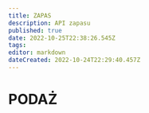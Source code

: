 ```yaml
---
title: ZAPAS
description: API zapasu
published: true
date: 2022-10-25T22:38:26.545Z
tags: 
editor: markdown
dateCreated: 2022-10-24T22:29:40.457Z
---
```


# PODAŻ